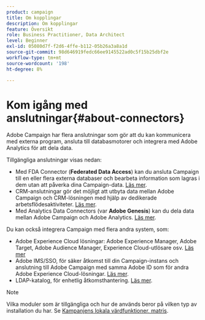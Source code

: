 ```yaml
---
product: campaign
title: Om kopplingar
description: Om kopplingar
feature: Översikt
role: Business Practitioner, Data Architect
level: Beginner
exl-id: 05080d7f-f2d6-4ffe-b112-05b26a3a8a1d
source-git-commit: 98d646919fedc66ee9145522ad0c5f15b25dbf2e
workflow-type: tm+mt
source-wordcount: '198'
ht-degree: 8%

---
```


# Kom igång med anslutningar{#about-connectors}

Adobe Campaign har flera anslutningar som gör att du kan kommunicera med externa program, ansluta till databasmotorer och integrera med Adobe Analytics för att dela data.

Tillgängliga anslutningar visas nedan:

* Med FDA Connector (**Federated Data Access**) kan du ansluta Campaign till en eller flera externa databaser och bearbeta information som lagras i dem utan att påverka dina Campaign-data. [Läs mer](../../installation/using/about-fda.md).
* CRM-anslutningar gör det möjligt att utbyta data mellan Adobe Campaign och CRM-lösningen med hjälp av dedikerade arbetsflödesaktiviteter. [Läs mer](../../platform/using/crm-connectors.md).
* Med Analytics Data Connectors (var **Adobe Genesis**) kan du dela data mellan Adobe Campaign och Adobe Analytics. [Läs mer](../../platform/using/adobe-analytics-data-connector.md).

Du kan också integrera Campaign med flera andra system, som:

* Adobe Experience Cloud lösningar: Adobe Experience Manager, Adobe Target, Adobe Audience Manager, Experience Cloud-utlösare osv. [Läs mer](../../integrations/using/about-campaign-integrations.md)
* Adobe IMS/SSO, för säker åtkomst till din Campaign-instans och anslutning till Adobe Campaign med samma Adobe ID som för andra Adobe Experience Cloud-lösningar. [Läs mer](../../integrations/using/about-adobe-id.md).
* LDAP-katalog, för enhetlig åtkomsthantering. [Läs mer](../../installation/using/connecting-through-ldap.md).

>[!NOTE]
>
>Vilka moduler som är tillgängliga och hur de används beror på vilken typ av installation du har. Se [Kampanjens lokala värdfunktioner, matris](../../installation/using/capability-matrix.md).
